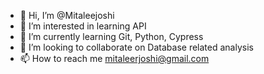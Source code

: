 - 👋 Hi, I’m @Mitaleejoshi
- 👀 I’m interested in learning API 
- 🌱 I’m currently learning Git, Python, Cypress
- 💞️ I’m looking to collaborate on Database related analysis
- 📫 How to reach me mitaleerjoshi@gmail.com

<!---
Mitaleejoshi/Mitaleejoshi is a ✨ special ✨ repository because its `README.md` (this file) appears on your GitHub profile.
You can click the Preview link to take a look at your changes.
--->
